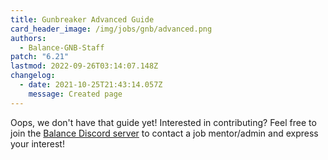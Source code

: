 ```yaml
---
title: Gunbreaker Advanced Guide
card_header_image: /img/jobs/gnb/advanced.png
authors:
  - Balance-GNB-Staff
patch: "6.21"
lastmod: 2022-09-26T03:14:07.148Z
changelog:
  - date: 2021-10-25T21:43:14.057Z
    message: Created page
---
```

Oops, we don't have that guide yet! Interested in contributing? Feel free to join the [Balance Discord server](https://discord.gg/thebalanceffxiv) to contact a job mentor/admin and express your interest!